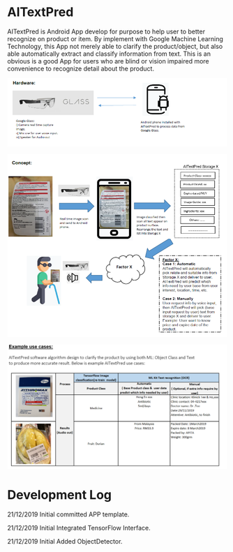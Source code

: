 # AITextPred
AITextPred is Android App develop for purpose to help user to better recognize on product or item.  By implement with Google Machine Learning Technology, this App not merely able to clarify the product/object, but also able automatically extract and classify information from text. This is an obvious is a good App for users who are blind or vision impaired more convenience to recognize detail about the product.

![Hardware](https://github.com/csheng21/AITextPred/blob/master/1_Hardware_Image.PNG)

![Concept](https://github.com/csheng21/AITextPred/blob/master/2_Concept_Image.PNG)

![UseCase](https://github.com/csheng21/AITextPred/blob/master/3_usecase_Image_edit.PNG)

# Development Log
21/12/2019  Initial committed APP template.

21/12/2019  Initial Integrated TensorFlow Interface.

21/12/2019  Initial Added ObjectDetector.
